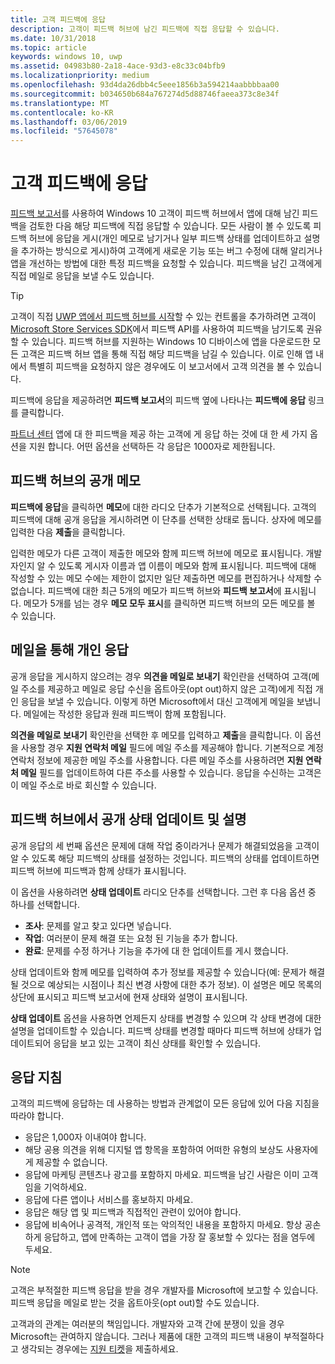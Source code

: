 ```yaml
---
title: 고객 피드백에 응답
description: 고객이 피드백 허브에 남긴 피드백에 직접 응답할 수 있습니다.
ms.date: 10/31/2018
ms.topic: article
keywords: windows 10, uwp
ms.assetid: 04983b80-2a18-4ace-93d3-e8c33c04bfb9
ms.localizationpriority: medium
ms.openlocfilehash: 93d4da26dbb4c5eee1856b3a594214aabbbbaa00
ms.sourcegitcommit: b034650b684a767274d5d88746faeea373c8e34f
ms.translationtype: MT
ms.contentlocale: ko-KR
ms.lasthandoff: 03/06/2019
ms.locfileid: "57645078"
---
```

# <a name="respond-to-customer-feedback"></a>고객 피드백에 응답

[피드백 보고서](feedback-report.md)를 사용하여 Windows 10 고객이 피드백 허브에서 앱에 대해 남긴 피드백을 검토한 다음 해당 피드백에 직접 응답할 수 있습니다. 모든 사람이 볼 수 있도록 피드백 허브에 응답을 게시(개인 메모로 남기거나 일부 피드백 상태를 업데이트하고 설명을 추가하는 방식으로 게시)하여 고객에게 새로운 기능 또는 버그 수정에 대해 알리거나 앱을 개선하는 방법에 대한 특정 피드백을 요청할 수 있습니다. 피드백을 남긴 고객에게 직접 메일로 응답을 보낼 수도 있습니다.

> [!TIP]
> 고객이 직접 [UWP 앱에서 피드백 허브를 시작](../monetize/launch-feedback-hub-from-your-app.md)할 수 있는 컨트롤을 추가하려면 고객이 [Microsoft Store Services SDK](https://aka.ms/store-em-sdk)에서 피드백 API를 사용하여 피드백을 남기도록 권유할 수 있습니다. 피드백 허브를 지원하는 Windows 10 디바이스에 앱을 다운로드한 모든 고객은 피드백 허브 앱을 통해 직접 해당 피드백을 남길 수 있습니다. 이로 인해 앱 내에서 특별히 피드백을 요청하지 않은 경우에도 이 보고서에서 고객 의견을 볼 수 있습니다.

피드백에 응답을 제공하려면 **피드백 보고서**의 피드백 옆에 나타나는 **피드백에 응답** 링크를 클릭합니다.

[파트너 센터](https://partner.microsoft.com/dashboard) 앱에 대 한 피드백을 제공 하는 고객에 게 응답 하는 것에 대 한 세 가지 옵션을 지원 합니다. 어떤 옵션을 선택하든 각 응답은 1000자로 제한됩니다.

## <a name="public-comments-in-feedback-hub"></a>피드백 허브의 공개 메모

**피드백에 응답**을 클릭하면 **메모**에 대한 라디오 단추가 기본적으로 선택됩니다. 고객의 피드백에 대해 공개 응답을 게시하려면 이 단추를 선택한 상태로 둡니다. 상자에 메모를 입력한 다음 **제출**을 클릭합니다.

입력한 메모가 다른 고객이 제출한 메모와 함께 피드백 허브에 메모로 표시됩니다. 개발자인지 알 수 있도록 게시자 이름과 앱 이름이 메모와 함께 표시됩니다. 피드백에 대해 작성할 수 있는 메모 수에는 제한이 없지만 일단 제출하면 메모를 편집하거나 삭제할 수 없습니다. 피드백에 대한 최근 5개의 메모가 피드백 허브와 **피드백 보고서**에 표시됩니다. 메모가 5개를 넘는 경우 **메모 모두 표시**를 클릭하면 피드백 허브의 모든 메모를 볼 수 있습니다.


## <a name="private-responses-via-email"></a>메일을 통해 개인 응답

공개 응답을 게시하지 않으려는 경우 **의견을 메일로 보내기** 확인란을 선택하여 고객(메일 주소를 제공하고 메일로 응답 수신을 옵트아웃(opt out)하지 않은 고객)에게 직접 개인 응답을 보낼 수 있습니다. 이렇게 하면 Microsoft에서 대신 고객에게 메일을 보냅니다. 메일에는 작성한 응답과 원래 피드백이 함께 포함됩니다.

**의견을 메일로 보내기** 확인란을 선택한 후 메모를 입력하고 **제출**을 클릭합니다. 이 옵션을 사용할 경우 **지원 연락처 메일** 필드에 메일 주소를 제공해야 합니다. 기본적으로 계정 연락처 정보에 제공한 메일 주소를 사용합니다. 다른 메일 주소를 사용하려면 **지원 연락처 메일** 필드를 업데이트하여 다른 주소를 사용할 수 있습니다. 응답을 수신하는 고객은 이 메일 주소로 바로 회신할 수 있습니다.


## <a name="public-status-updates-and-descriptions-in-feedback-hub"></a>피드백 허브에서 공개 상태 업데이트 및 설명

공개 응답의 세 번째 옵션은 문제에 대해 작업 중이라거나 문제가 해결되었음을 고객이 알 수 있도록 해당 피드백의 상태를 설정하는 것입니다. 피드백의 상태를 업데이트하면 피드백 허브에 피드백과 함께 상태가 표시됩니다.

이 옵션을 사용하려면 **상태 업데이트** 라디오 단추를 선택합니다. 그런 후 다음 옵션 중 하나를 선택합니다.

- **조사**: 문제를 알고 찾고 있다면 넣습니다.
- **작업**: 여러분이 문제 해결 또는 요청 된 기능을 추가 합니다.
- **완료**: 문제를 수정 하거나 기능을 추가에 대 한 업데이트를 게시 했습니다.

상태 업데이트와 함께 메모를 입력하여 추가 정보를 제공할 수 있습니다(예: 문제가 해결될 것으로 예상되는 시점이나 최신 변경 사항에 대한 추가 정보). 이 설명은 메모 목록의 상단에 표시되고 피드백 보고서에 현재 상태와 설명이 표시됩니다.

**상태 업데이트** 옵션을 사용하면 언제든지 상태를 변경할 수 있으며 각 상태 변경에 대한 설명을 업데이트할 수 있습니다. 피드백 상태를 변경할 때마다 피드백 허브에 상태가 업데이트되어 응답을 보고 있는 고객이 최신 상태를 확인할 수 있습니다.


## <a name="guidelines-for-responses"></a>응답 지침

고객의 피드백에 응답하는 데 사용하는 방법과 관계없이 모든 응답에 있어 다음 지침을 따라야 합니다.
- 응답은 1,000자 이내여야 합니다.
- 해당 공용 의견을 위해 디지털 앱 항목을 포함하여 어떠한 유형의 보상도 사용자에게 제공할 수 없습니다.
- 응답에 마케팅 콘텐츠나 광고를 포함하지 마세요. 피드백을 남긴 사람은 이미 고객임을 기억하세요.
- 응답에 다른 앱이나 서비스를 홍보하지 마세요.
- 응답은 해당 앱 및 피드백과 직접적인 관련이 있어야 합니다.
- 응답에 비속어나 공격적, 개인적 또는 악의적인 내용을 포함하지 마세요. 항상 공손하게 응답하고, 앱에 만족하는 고객이 앱을 가장 잘 홍보할 수 있다는 점을 염두에 두세요.

> [!NOTE]
> 고객은 부적절한 피드백 응답을 받을 경우 개발자를 Microsoft에 보고할 수 있습니다. 피드백 응답을 메일로 받는 것을 옵트아웃(opt out)할 수도 있습니다.

고객과의 관계는 여러분의 책임입니다. 개발자와 고객 간에 분쟁이 있을 경우 Microsoft는 관여하지 않습니다. 그러나 제품에 대한 고객의 피드백 내용이 부적절하다고 생각되는 경우에는 [지원 티켓](https://go.microsoft.com/fwlink/p/?LinkID=401178)을 제출하세요.
